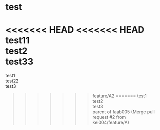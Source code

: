 # test
<<<<<<< HEAD
<<<<<<< HEAD
test11  
test2  
test33  
=======
test1  
test22  
test3  
>>>>>>> feature/A2
=======
test1  
test2  
test3  
>>>>>>> parent of faab005 (Merge pull request #2 from kei004/feature/A)
